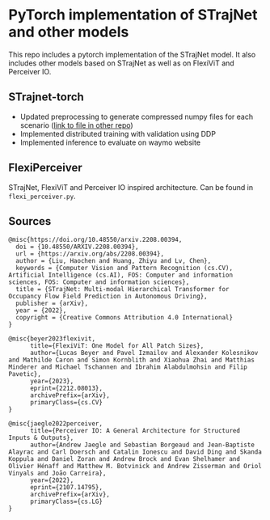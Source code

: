 # PyTorch implementation of STrajNet and other models

This repo includes a pytorch implementation of the STrajNet model. It also includes other models based on STrajNet as well as on FlexiViT and Perceiver IO.

## STrajnet-torch

- Updated preprocessing to generate compressed numpy files for each scenario ([link to file in other repo](https://github.com/HugoCasa/STrajNet/blob/master/numpy_preprocessing.py))
- Implemented distributed training with validation using DDP
- Implemented inference to evaluate on waymo website

## FlexiPerceiver

STrajNet, FlexiViT and Perceiver IO inspired architecture. Can be found in `flexi_perceiver.py`.

## Sources

```
@misc{https://doi.org/10.48550/arxiv.2208.00394,
  doi = {10.48550/ARXIV.2208.00394},
  url = {https://arxiv.org/abs/2208.00394},
  author = {Liu, Haochen and Huang, Zhiyu and Lv, Chen},
  keywords = {Computer Vision and Pattern Recognition (cs.CV), Artificial Intelligence (cs.AI), FOS: Computer and information sciences, FOS: Computer and information sciences},
  title = {STrajNet: Multi-modal Hierarchical Transformer for Occupancy Flow Field Prediction in Autonomous Driving},
  publisher = {arXiv},
  year = {2022},
  copyright = {Creative Commons Attribution 4.0 International}
}
```

```
@misc{beyer2023flexivit,
      title={FlexiViT: One Model for All Patch Sizes}, 
      author={Lucas Beyer and Pavel Izmailov and Alexander Kolesnikov and Mathilde Caron and Simon Kornblith and Xiaohua Zhai and Matthias Minderer and Michael Tschannen and Ibrahim Alabdulmohsin and Filip Pavetic},
      year={2023},
      eprint={2212.08013},
      archivePrefix={arXiv},
      primaryClass={cs.CV}
}
```

```
@misc{jaegle2022perceiver,
      title={Perceiver IO: A General Architecture for Structured Inputs & Outputs}, 
      author={Andrew Jaegle and Sebastian Borgeaud and Jean-Baptiste Alayrac and Carl Doersch and Catalin Ionescu and David Ding and Skanda Koppula and Daniel Zoran and Andrew Brock and Evan Shelhamer and Olivier Hénaff and Matthew M. Botvinick and Andrew Zisserman and Oriol Vinyals and Joāo Carreira},
      year={2022},
      eprint={2107.14795},
      archivePrefix={arXiv},
      primaryClass={cs.LG}
}
```

